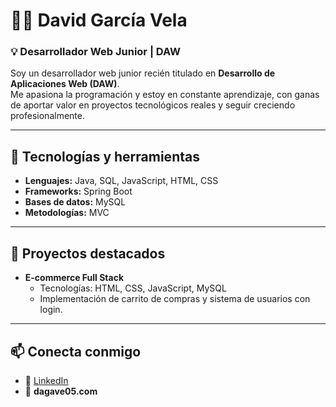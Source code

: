 # 👨‍💻 David García Vela  

### 💡 Desarrollador Web Junior | DAW  

Soy un desarrollador web junior recién titulado en **Desarrollo de Aplicaciones Web (DAW)**.  
Me apasiona la programación y estoy en constante aprendizaje, con ganas de aportar valor en proyectos tecnológicos reales y seguir creciendo profesionalmente.  

---

## 🚀 Tecnologías y herramientas
- **Lenguajes:** Java, SQL, JavaScript, HTML, CSS  
- **Frameworks:** Spring Boot
- **Bases de datos:** MySQL    
- **Metodologías:** MVC  

---

## 📂 Proyectos destacados  
- **E-commerce Full Stack**  
  - Tecnologías: HTML, CSS, JavaScript, MySQL  
  - Implementación de carrito de compras y sistema de usuarios con login.   

---

## 📫 Conecta conmigo
- 💼 [LinkedIn](www.linkedin.com/in/david-garcia-vela-27b653308)   
- 📧 **dagave05.com**



